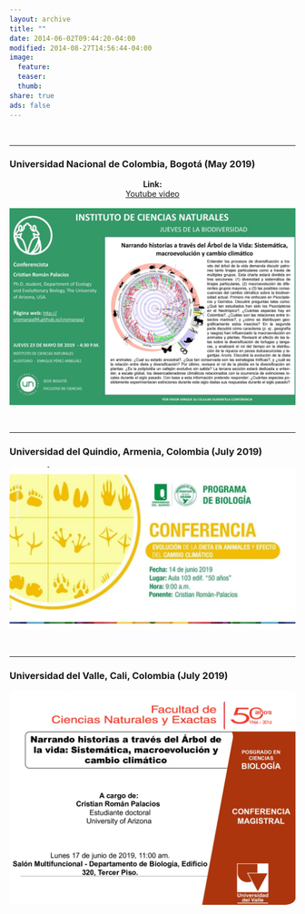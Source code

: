 ```yaml
---
layout: archive
title: ""
date: 2014-06-02T09:44:20-04:00
modified: 2014-08-27T14:56:44-04:00
image:
  feature:
  teaser:
  thumb:
share: true
ads: false
---
```



&nbsp;
&nbsp;
&nbsp;
&nbsp;

______

### Universidad Nacional de Colombia, Bogotá (May 2019)

<p align="center">
  <b>Link:</b><br>
  <a href="https://www.youtube.com/watch?v=lwHcw65gxI0">Youtube video</a>
  <br><br>
  <img src="ICN_Talk_2019.jpg">
</p>
&nbsp;
&nbsp;
&nbsp;
&nbsp;

______

### Universidad del Quindio, Armenia, Colombia (July 2019)

<p align="center">

  <img src="UQ_Talk_2019.JPG">
</p>
&nbsp;
&nbsp;
&nbsp;
&nbsp;

______

### Universidad del Valle, Cali, Colombia (July 2019)

<p align="center">

  <img src="UV_Talk_2019.jpg">
</p>
